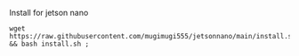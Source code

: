 Install for jetson nano

```
wget https://raw.githubusercontent.com/mugimugi555/jetsonnano/main/install.sh && bash install.sh ;
````
